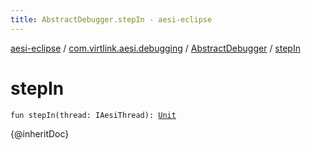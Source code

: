 ```yaml
---
title: AbstractDebugger.stepIn - aesi-eclipse
---
```


[aesi-eclipse](../../index.html) / [com.virtlink.aesi.debugging](../index.html) / [AbstractDebugger](index.html) / [stepIn](.)

# stepIn

`fun stepIn(thread: IAesiThread): `[`Unit`](https://kotlinlang.org/api/latest/jvm/stdlib/kotlin/-unit/index.html)

{@inheritDoc}

